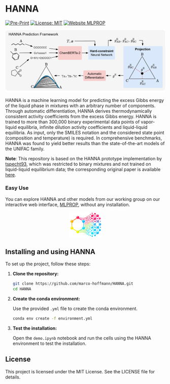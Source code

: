 
# HANNA
[![Pre-Print](https://img.shields.io/badge/Paper-Available-brightgreen)](https://pubs.rsc.org/en/Content/ArticleLanding/2024/SC/D4SC05115G)
[![License: MIT](https://img.shields.io/badge/License-MIT-yellow.svg)](./LICENSE)
[![Website MLPROP](https://img.shields.io/badge/Website-MLPROP-darkred?logo=https://ml-prop.mv.rptu.de/img/Logo.png&labelColor=4f4f4f)](https://ml-prop.mv.rptu.de/)



<p align="center">
  <img src="img/github_HANNA.png" alt="HANNA Overview" width="800"/>
</p>

HANNA is a machine learning model for predicting the excess Gibbs energy of the liquid phase in mixtures with an arbitrary number of components. Through automatic differentiation, HANNA derives thermodynamically consistent activity coefficients from the excess Gibbs energy. HANNA is trained to more than 300,000 binary experimental data points of vapor-liquid equilibria, infinite dilution activity coefficients and liquid-liquid equilibria. As input, only the SMILES notation and the considered state point (composition and temperature) is required. In comprehensive benchmarks, HANNA was found to yield better results than the state-of-the-art models of the UNIFAC family.

**Note**: This repository is based on the HANNA prototype implementation by [tspecht93](https://github.com/tspecht93/HANNA), which was restricted to binary mixtures and not trained on liquid-liquid equilibrium data; the corresponding original paper is available [here](https://pubs.rsc.org/en/Content/ArticleLanding/2024/SC/D4SC05115G).


### Easy Use
You can explore HANNA and other models from our working group on our interactive web interface, [MLPROP](https://ml-prop.mv.rptu.de/), without any installation.
<p align="center">
  <a href="https://ml-prop.mv.rptu.de/">
    <img src="img/MLPROP_logo.png" alt="TOC Figure"/>
  </a>
</p>

## Installing and using HANNA

To set up the project, follow these steps:

1. **Clone the repository:**

   ```bash
   git clone https://github.com/marco-hoffmann/HANNA.git
   cd HANNA
   ```

2. **Create the conda environment:**

   Use the provided `.yml` file to create the conda environment.

   ```bash
   conda env create -f environment.yml
   ```

5. **Test the installation:**

   Open the `demo.ipynb` notebook and run the cells using the HANNA environment to test the installation.


## License

This project is licensed under the MIT License. See the LICENSE file for details.

